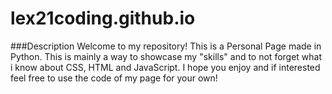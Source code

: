 # lex21coding.github.io
###Description
Welcome to my repository! This is a Personal Page made in Python. This is mainly a way to showcase my "skills" and to not forget what i know about CSS, HTML and JavaScript. I hope you enjoy and if interested feel free to use the code of my page for your own!
